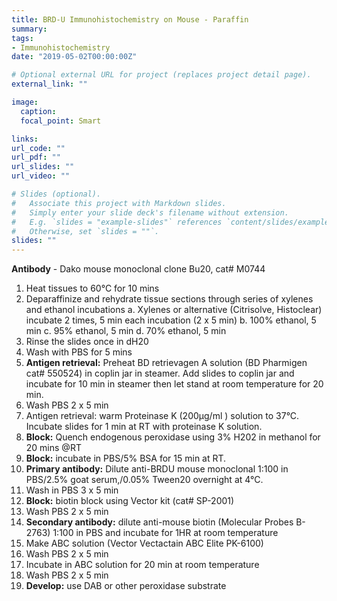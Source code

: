 ```yaml
---
title: BRD-U Immunohistochemistry on Mouse - Paraffin
summary:
tags:
- Immunohistochemistry
date: "2019-05-02T00:00:00Z"

# Optional external URL for project (replaces project detail page).
external_link: ""

image:
  caption:
  focal_point: Smart

links:
url_code: ""
url_pdf: ""
url_slides: ""
url_video: ""

# Slides (optional).
#   Associate this project with Markdown slides.
#   Simply enter your slide deck's filename without extension.
#   E.g. `slides = "example-slides"` references `content/slides/example-slides.md`.
#   Otherwise, set `slides = ""`.
slides: ""
---
```


**Antibody** - Dako mouse monoclonal clone Bu20, cat# M0744
1.  Heat tissues to 60°C for 10 mins
2.  Deparaffinize and rehydrate tissue sections through series of xylenes and ethanol incubations
    a. Xylenes or alternative (Citrisolve, Histoclear) incubate 2 times, 5 min each incubation (2 x 5 min)
    b. 100% ethanol, 5 min
    c. 95% ethanol, 5 min
    d. 70% ethanol, 5 min
3.  Rinse the slides once in dH20
4.  Wash with PBS for 5 mins
5.  **Antigen retrieval:** Preheat BD retrievagen A solution (BD Pharmigen cat# 550524) in coplin jar in steamer. Add slides to coplin jar and incubate for 10 min in steamer then let stand at room temperature for 20 min.
6.  Wash PBS 2 x 5 min
7.  Antigen retrieval: warm Proteinase K (200µg/ml ) solution to 37°C. Incubate slides for 1 min at RT with proteinase K solution.
8.  **Block:** Quench endogenous peroxidase using 3% H202 in methanol for 20 mins @RT
9.  **Block:** incubate in PBS/5% BSA for 15 min at RT.
10. **Primary antibody:** Dilute anti-BRDU mouse monoclonal 1:100 in PBS/2.5% goat serum,/0.05% Tween20 overnight at 4°C.
11. Wash in PBS 3 x 5 min
12. **Block:** biotin block using Vector kit (cat# SP-2001)
13. Wash PBS 2 x 5 min
14. **Secondary antibody:** dilute anti-mouse biotin (Molecular Probes B-2763) 1:100 in PBS and incubate for 1HR at room temperature
15. Make ABC solution (Vector Vectactain ABC Elite PK-6100)
16. Wash PBS 2 x 5 min
17. Incubate in ABC solution for 20 min at room temperature
18. Wash PBS 2 x 5 min
19. **Develop:** use DAB or other peroxidase substrate
